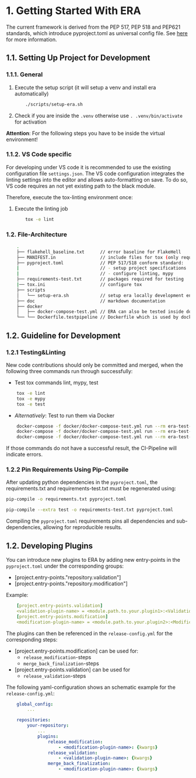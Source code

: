 # 1. Getting Started With ERA

The current framework is derived from the PEP 517, PEP 518 and PEP621 standards, which introduce pyproject.toml
as universal config file. See [here](https://setuptools.pypa.io/en/latest/userguide/pyproject_config.html) for more information.

## 1.1. Setting Up Project for Development

### 1.1.1. General

1. Execute the setup script (it will setup a venv and install era automatically)

    ```bash
        ./scripts/setup-era.sh
    ```

2. Check if you are inside the `.venv` otherwise use `. .venv/bin/activate` for activation

**Attention**: For the following steps you have to be inside the virtual environment!

### 1.1.2. VS Code specific

For developing under VS code it is recommended to use the existing configuration file `settings.json`.
The VS code configuration integrates the linting settings into the editor and allows auto-formatting on save.
To do so, VS code requires an not yet existing path to the black module.

Therefore, execute the tox-linting environment once:

1. Execute the linting job

    ```bash
        tox -e lint
    ```

### 1.2. File-Architecture

```bash
    .
    ├── flakehell_baseline.txt      // error baseline for FlakeHell
    ├── MANIFEST.in                 // include files for tox (only required for setup.py)
    ├── pyproject.toml              // PEP 517/518 conform standard:
    |                               // - setup project specifications
    |                               // - configure linting, mypy
    ├── requirements-test.txt       // packages required for testing
    |── tox.ini                     // configure tox
    ├── scripts
    │   └── setup-era.sh            // setup era locally development env with script
    ├── doc                         // markdown documentation
    ├── docker
    │   ├── docker-compose-test.yml // ERA can also be tested inside docker itself
    └── └── Dockerfile.testpipeline // Dockerfile which is used by docker-compose-test.yml
```

[comment]: <> (tree /f . -I 'tests|tcucore|conf|doc|artifacts|tcucore.egg-info')

## 1.2. Guideline for Development

### 1.2.1 Testing&Linting

New code contributions should only be committed and merged, when the following three commands run
through successfully:

- Test tox commands lint, mypy, test

```bash
    tox -e lint
    tox -e mypy
    tox -e test
```

- *Alternatively*: Test to run them via Docker

```bash
    docker-compose -f docker/docker-compose-test.yml run --rm era-test-env tox -e lint
    docker-compose -f docker/docker-compose-test.yml run --rm era-test-env tox -e mypy
    docker-compose -f docker/docker-compose-test.yml run --rm era-test-env tox -e test
```

If those commands do not have a successful result, the CI-Pipeline will indicate errors.

### 1.2.2 Pin Requirements Using Pip-Compile

After updating python dependencies in the `pyproject.toml`, the requirements.txt and
requirements-test.txt must be regenerated using:

```bash
pip-compile -o requirements.txt pyproject.toml
```

```bash
pip-compile --extra test -o requirements-test.txt pyproject.toml
```

Compiling the `pyproject.toml` requirements pins all dependencies and sub-dependencies, allowing
for reproducible results.

## 1.2. Developing Plugins

You can introduce new plugins to ERA by adding new entry-points in the `pyproject.toml` under the
corresponding groups:

- [project.entry-points."repository.validation"]
- [project.entry-points."repository.modification"]

Example:

```yaml
    [project.entry-points.validation] 
    <validation-plugin-name> = <module.path.to.your.plugin1>:<ValidationPluginClass1>
    [project.entry-points.modification] 
    <modification-plugin-name> = <module.path.to.your.plugin2>:<ModificationPluginClass2>
```

The plugins can then be referenced in the `release-config.yml` for the corresponding steps:

- [project.entry-points.modification] can be used for:
  - `release_modification`-steps
  - `merge_back_finalization`-steps
- [project.entry-points.validation] can be used for
  - `release_validation`-steps

The following yaml-configuration shows an schematic example for the `release-config.yml`:

```yaml
    global_config: 
        ...

    repositories:
        your-repository:
            ...
            plugins:
                release_modification:
                    - <modification-plugin-name>: {kwargs}
                release_validation:
                    - <validation-plugin-name>: {kwargs}
                merge_back_finalization:
                    - <modification-plugin-name>: {kwargs}
```